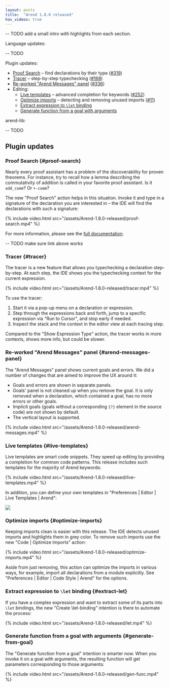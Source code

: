 ```yaml
---
layout: posts
title:  "Arend 1.8.0 released"
has_videos: true
---
```


-- TODO add a small intro with highlights from each section. 

Language updates:

-- TODO

Plugin updates:

* [Proof Search](#proof-search) – find declarations by their type ([#319](https://github.com/JetBrains/intellij-arend/issues/319))
* [Tracer](#tracer) – step-by-step typechecking ([#168](https://github.com/JetBrains/intellij-arend/issues/168))
* [Re-worked "Arend Messages" panel](#arend-messages-panel) ([#336](https://github.com/JetBrains/intellij-arend/issues/336))
* Editing:
  * [Live templates](#live-templates) – advanced completion for keywords ([#252](https://github.com/JetBrains/intellij-arend/issues/252))
  * [Optimize imports](#optimize-imports) – detecting and removing unused imports ([#11](https://github.com/JetBrains/intellij-arend/issues/11))
  * [Extract expression to `\let` binding](#extract-let)
  * [Generate function from a goal with arguments](#generate-from-goal)

arend-lib:

-- TODO

## Plugin updates

### Proof Search {#proof-search}

Nearly every proof assistant has a problem of the discoverability for proven theorems. For instance, try to recall how a lemma describing the commutativity of addition is called in your favorite proof assistant. Is it `add_comm`? Or `+-comm`?

The new "Proof Search" action helps in this situation. Invoke it and type in a signature of the declaration you are interested in – the IDE will find the declarations with such a signature:

{% include video.html src="/assets/Arend-1.8.0-released/proof-search.mp4" %}

For more information, please see the [full documentation](/documentation/proof-search). 

-- TODO make sure link above works

### Tracer {#tracer}

The tracer is a new feature that allows you typechecking a declaration step-by-step. 
At each step, the IDE shows you the typechecking context for the current expression.

{% include video.html src="/assets/Arend-1.8.0-released/tracer.mp4" %}

To use the tracer:

1. Start it via a pop-up menu on a declaration or expression.
2. Step through the expressions back and forth, jump to a specific expression via "Run to Cursor", and stop early if needed.
3. Inspect the stack and the context in the editor view at each tracing step.

Compared to the "Show Expression Type" action, the tracer works in more contexts, shows more info, but could be slower.

### Re-worked "Arend Messages" panel {#arend-messages-panel}

The "Arend Messages" panel shows current goals and errors. We did a number of changes that are aimed to improve the UX around it:

- Goals and errors are shown in separate panels.
- Goals' panel is not cleaned up when you remove the goal. It is only removed when a declaration, which contained a goal, has no more errors or other goals.
- Implicit goals (goals without a corresponding `{?}` element in the source code) are not shown by default.
- The vertical layout is supported.

{% include video.html src="/assets/Arend-1.8.0-released/arend-messages.mp4" %}

### Live templates {#live-templates}

Live templates are smart code snippets. They speed up editing by providing a completion for common code patterns. 
This release includes such templates for the majority of Arend keywords:

{% include video.html src="/assets/Arend-1.8.0-released/live-templates.mp4" %}

In addition, you can define your own templates in "Preferences \| Editor \| Live Templates \| Arend":

![](/assets/Arend-1.8.0-released/live-templates-custom.png)

### Optimize imports {#optimize-imports}

Keeping imports clean is easier with this release. The IDE detects unused imports and highlights them in grey color.
To remove such imports use the new "Code \| Optimize Imports" action:

{% include video.html src="/assets/Arend-1.8.0-released/optimize-imports.mp4" %}

Aside from just removing, this action can optimize the imports in various ways, for example, import all declarations from a module explicitly.
See "Preferences \| Editor \| Code Style \| Arend" for the options.

### Extract expression to `\let` binding {#extract-let}

If you have a complex expression and want to extract some of its parts into `\let` bindings, 
the new "Create \let-binding" intention is there to automate the process:

{% include video.html src="/assets/Arend-1.8.0-released/let.mp4" %}

### Generate function from a goal with arguments {#generate-from-goal}

The "Generate function from a goal" intention is smarter now. When you invoke it on a goal with arguments, 
the resulting function will get parameters corresponding to those arguments:

{% include video.html src="/assets/Arend-1.8.0-released/gen-func.mp4" %}